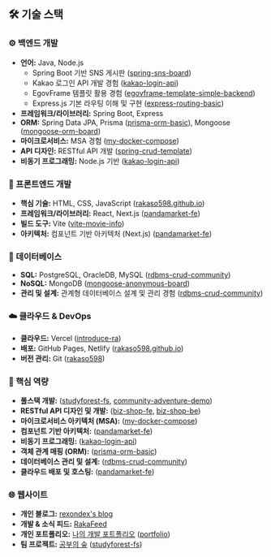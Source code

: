 ## 🛠️ 기술 스택

### ⚙️ 백엔드 개발

* **언어:** Java, Node.js
    * Spring Boot 기반 SNS 게시판 ([spring-sns-board](https://github.com/rakaso598/spring-sns-board))
    * Kakao 로그인 API 개발 경험 ([kakao-login-api](https://github.com/rakaso598/kakao-login-api))
    * EgovFrame 템플릿 활용 경험 ([egovframe-template-simple-backend](https://github.com/rakaso598/egovframe-template-simple-backend))
    * Express.js 기본 라우팅 이해 및 구현 ([express-routing-basic](https://github.com/rakaso598/express-routing-basic))
* **프레임워크/라이브러리:** Spring Boot, Express
* **ORM:** Spring Data JPA, Prisma ([prisma-orm-basic](https://github.com/rakaso598/prisma-orm-basic)), Mongoose ([mongoose-orm-board](https://github.com/rakaso598/mongoose-orm-board))
* **마이크로서비스:** MSA 경험 ([my-docker-compose](https://github.com/rakaso598/my-docker-compose))
* **API 디자인:** RESTful API 개발 ([spring-crud-template](https://github.com/rakaso598/spring-crud-template))
* **비동기 프로그래밍:** Node.js 기반 ([kakao-login-api](https://github.com/rakaso598/kakao-login-api))

### 🎨 프론트엔드 개발

* **핵심 기술:** HTML, CSS, JavaScript ([rakaso598.github.io](https://github.com/rakaso598/rakaso598.github.io))
* **프레임워크/라이브러리:** React, Next.js ([pandamarket-fe](https://github.com/rakaso598/pandamarket-fe))
* **빌드 도구:** Vite ([vite-movie-info](https://github.com/rakaso598/vite-movie-info))
* **아키텍처:** 컴포넌트 기반 아키텍처 (Next.js) ([pandamarket-fe](https://github.com/rakaso598/pandamarket-fe))

### 💾 데이터베이스

* **SQL:** PostgreSQL, OracleDB, MySQL ([rdbms-crud-community](https://github.com/rakaso598/rdbms-crud-community))
* **NoSQL:** MongoDB ([mongoose-anonymous-board](https://github.com/rakaso598/mongoose-anonymous-board))
* **관리 및 설계:** 관계형 데이터베이스 설계 및 관리 경험 ([rdbms-crud-community](https://github.com/rakaso598/rdbms-crud-community))

### ☁️ 클라우드 & DevOps

* **클라우드:** Vercel ([introduce-ra](https://github.com/rakaso598/introduce-ra))
* **배포:** GitHub Pages, Netlify ([rakaso598.github.io](https://github.com/rakaso598/rakaso598.github.io))
* **버전 관리:** Git ([rakaso598](https://github.com/rakaso598/rakaso598))

### 🎯 핵심 역량

* **풀스택 개발:** ([studyforest-fs](https://github.com/rakaso598/studyforest-fs), [community-adventure-demo](https://github.com/rakaso598/community-adventure-demo))
* **RESTful API 디자인 및 개발:** ([biz-shop-fe](https://github.com/rakaso598/biz-shop-fe), [biz-shop-be](https://github.com/rakaso598/biz-shop-be))
* **마이크로서비스 아키텍처 (MSA):** ([my-docker-compose](https://github.com/rakaso598/my-docker-compose))
* **컴포넌트 기반 아키텍처:** ([pandamarket-fe](https://github.com/rakaso598/pandamarket-fe))
* **비동기 프로그래밍:** ([kakao-login-api](https://github.com/rakaso598/kakao-login-api))
* **객체 관계 매핑 (ORM):** ([prisma-orm-basic](https://github.com/rakaso598/prisma-orm-basic))
* **데이터베이스 관리 및 설계:** ([rdbms-crud-community](https://github.com/rakaso598/rdbms-crud-community))
* **클라우드 배포 및 호스팅:** ([pandamarket-fe](https://github.com/rakaso598/pandamarket-fe))

### 🌐 웹사이트

* **개인 블로그:** [rexondex's blog](https://rexondex.tistory.com/)
* **개발 & 소식 피드:** [RakaFeed](https://rakaso598.github.io/)
* **개인 포트폴리오:** [나의 개발 포트폴리오](https://rakaso598.github.io/portfolio/) ([portfolio](https://github.com/rakaso598/portfolio))
* **팀 프로젝트:** [공부의 숲](https://rakaso598.github.io/portfolio/study-forest/) ([studyforest-fs](https://github.com/rakaso598/studyforest-fs))
